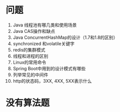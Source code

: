 
# 问题
1. Java 线程池有哪几类和使用场景
2. Java CAS操作和缺点
3. Java ConcurrentHashMap的设计（1.7和1.8的区别）
4. synchronized 和volatile关键字
5. redis的集群模式
6. 线程和进程的区别
7. Linux的常用命令
8. Spring Boot中用到的设计模式有哪些
9. 列举常见的中间件
10. http的状态码，3XX, 4XX, 5XX表示什么

# 没有算法题

